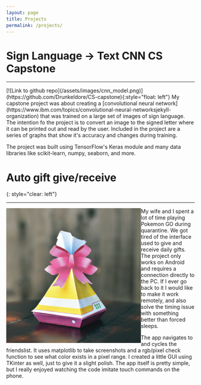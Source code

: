 ```yaml
---
layout: page
title: Projects
permalink: /projects/
---
```


# Sign Language -> Text CNN CS Capstone 
<hr>
[![Link to github repo](/assets/images/cnn_model.png)](https://github.com/Drunkeldore/CS-capstone){:style="float: left"}
My capstone project was about creating a [convolutional neural network](https://www.ibm.com/topics/convolutional-neural-networksjekyll-organization) that was trained on a large set of images of sign language. The intention fo the project is to convert an image to the signed letter where it can be printed out and read by the user. Included in the project are a series of graphs that show it's accuracy and changes during training. 


The project was built using TensorFlow's Keras module and many data libraries like scikit-learn, numpy, seaborn, and more.
# Auto gift give/receive
{: style="clear: left"} 
<hr>

<a href="https://github.com/Drunkeldore/AutoGiftSender" style="float:left;">
    <img src="/assets/images/autogift-logo.png" height="360" width="360" />
</a>

My wife and I spent a lot of time playing Pokemon GO during quarantine. We got tired of the interface used to give and receive daily gifts. The project only works on Android and requires a connection directly to the PC. If I ever go back to it I would like to make it work remotely, and also solve the timing issue with something better than forced sleeps.

The app navigates to and cycles the friendslist. It uses matplotlib to take screenshots and a rgb/pixel check function to see what color exists in a pixel range. I created a little GUI using TKinter as well, just to give it a slight polish. The app itself is pretty simple, but I really enjoyed watching the code imitate touch commands on the phone.
